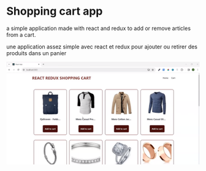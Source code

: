 # Shopping cart app

a simple application made with react and redux to add or remove articles from a cart.

une application assez simple avec react et redux pour ajouter ou retirer des produits dans un panier 

![screenshots of the project](./shopping%20cart.png)

